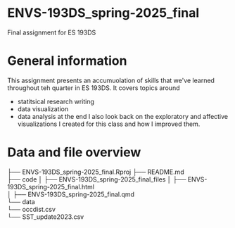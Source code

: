 # ENVS-193DS_spring-2025_final
Final assignment for ES 193DS

# General information
This assignment presents an accumuolation of skills that we've learned throughout teh quarter in ES 193DS. 
It covers topics around 
- statitsical research writing
- data visualization
- data analysis
at the end I also look back on the exploratory and affective visualizations I created for this class and how I improved them.

# Data and file overview
├── ENVS-193DS_spring-2025_final.Rproj 
├── README.md       
├── code 
│   ├── ENVS-193DS_spring-2025_final_files 
│   ├── ENVS-193DS_spring-2025_final.html   
│   ├── ENVS-193DS_spring-2025_final.qmd   
└── data  
    └── occdist.csv  
    └── SST_update2023.csv  
